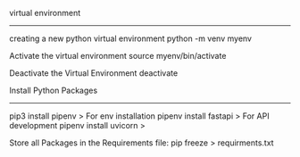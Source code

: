 
virtual environment
____________________


creating a new python virtual environment
python -m venv myenv

Activate the virtual environment
source myenv/bin/activate

Deactivate the Virtual Environment
deactivate

Install Python Packages
________________________

pip3 install pipenv  > For env installation
pipenv install fastapi > For API development
pipenv install uvicorn > 

Store all Packages in the Requirements file: pip freeze > requirments.txt


